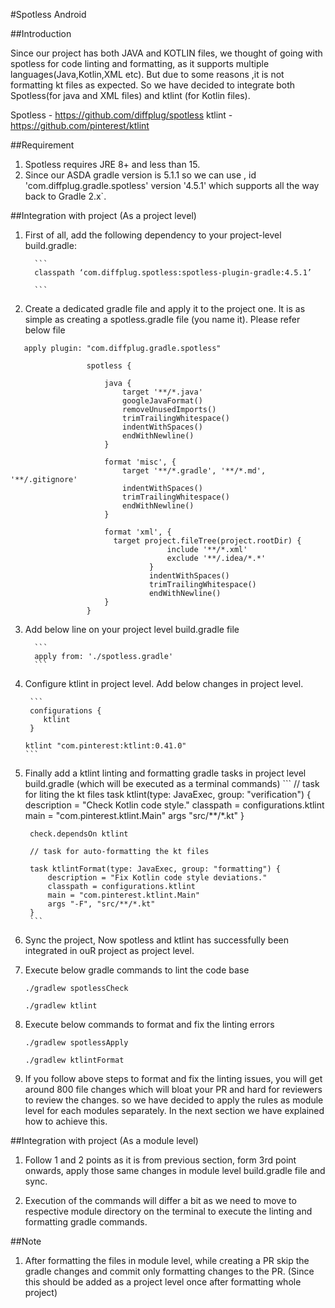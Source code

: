 #Spotless Android

##Introduction

Since our project has both JAVA and KOTLIN files, we thought of going with spotless for code linting and formatting, as it supports multiple languages(Java,Kotlin,XML etc).
But due to some reasons ,it is not formatting kt files as expected. So we have decided to integrate both Spotless(for java and XML files) and ktlint (for Kotlin files).

Spotless - https://github.com/diffplug/spotless ktlint - https://github.com/pinterest/ktlint

##Requirement

1. Spotless requires JRE 8+ and less than 15.
2. Since our ASDA gradle version is 5.1.1 so we can use , id 'com.diffplug.gradle.spotless' version '4.5.1' which supports all the way back to Gradle 2.x`.

##Integration with project (As a project level)

1.  First of all, add the following dependency to your project-level build.gradle:

          ```
          classpath ‘com.diffplug.spotless:spotless-plugin-gradle:4.5.1’

          ```

2. Create a dedicated gradle file and apply it to the project one. It is as simple as creating a spotless.gradle file (you name it). Please refer below file

```
   apply plugin: "com.diffplug.gradle.spotless"

                 spotless {

                     java {
                         target '**/*.java'
                         googleJavaFormat()
                         removeUnusedImports()
                         trimTrailingWhitespace()
                         indentWithSpaces()
                         endWithNewline()
                     }

                     format 'misc', {
                         target '**/*.gradle', '**/*.md', '**/.gitignore'
                         indentWithSpaces()
                         trimTrailingWhitespace()
                         endWithNewline()
                     }

                     format 'xml', {
                       target project.fileTree(project.rootDir) {
                                   include '**/*.xml'
                                   exclude '**/.idea/*.*'
                               }
                               indentWithSpaces()
                               trimTrailingWhitespace()
                               endWithNewline()
                     }
                 }
  ```

 3. Add below line on your project level build.gradle file

          ```
          apply from: './spotless.gradle'
          ```

 4. Configure ktlint in project level. Add below changes in project level.

         ```
         configurations {
            ktlint
         }

        ktlint "com.pinterest:ktlint:0.41.0"
        ```

 5. Finally add a ktlint linting and formatting gradle tasks in project level build.gradle (which will be executed as a terminal commands)
        ```
         // task for liting the kt files
         task ktlint(type: JavaExec, group: "verification") {
             description = "Check Kotlin code style."
             classpath = configurations.ktlint
             main = "com.pinterest.ktlint.Main"
             args "src/**/*.kt"
         }

         check.dependsOn ktlint

         // task for auto-formatting the kt files

         task ktlintFormat(type: JavaExec, group: "formatting") {
             description = "Fix Kotlin code style deviations."
             classpath = configurations.ktlint
             main = "com.pinterest.ktlint.Main"
             args "-F", "src/**/*.kt"
         }
         ```
 6. Sync the project, Now spotless and ktlint has successfully been integrated in ouR project as project level.

 7. Execute below gradle commands to lint the code base

    ```
    ./gradlew spotlessCheck

    ./gradlew ktlint
    ```

 8. Execute below commands to format and fix the linting errors
    ```
    ./gradlew spotlessApply

    ./gradlew ktlintFormat
    ```

 9. If you follow above steps to format and fix the linting issues, you will get around 800 file changes which will bloat your PR and hard for reviewers to review the changes.
    so we have decided to apply the rules as module level for each modules separately. In the next section we have explained how to achieve this.


 ##Integration with project (As a module level)

 1. Follow 1 and 2 points as it is from previous section, form 3rd point onwards, apply those same changes in module level build.gradle file and sync.

 2. Execution of the commands will differ a bit as we need to move to respective module directory on the terminal to execute the linting and formatting gradle commands.


 ##Note

 1. After formatting the files in module level, while creating a PR skip the gradle changes and commit only formatting
    changes to the PR. (Since this should be added as a project level once after formatting whole project)

